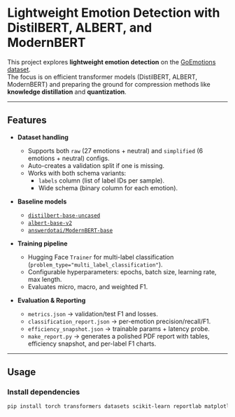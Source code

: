 # Lightweight Emotion Detection with DistilBERT, ALBERT, and ModernBERT

This project explores **lightweight emotion detection** on the [GoEmotions dataset](https://github.com/google-research/google-research/tree/master/goemotions).  
The focus is on efficient transformer models (DistilBERT, ALBERT, ModernBERT) and preparing the ground for compression methods like **knowledge distillation** and **quantization**.

---

##  Features

- **Dataset handling**
  - Supports both `raw` (27 emotions + neutral) and `simplified` (6 emotions + neutral) configs.
  - Auto-creates a validation split if one is missing.
  - Works with both schema variants:
    - `labels` column (list of label IDs per sample).
    - Wide schema (binary column for each emotion).

- **Baseline models**
  - [`distilbert-base-uncased`](https://huggingface.co/distilbert-base-uncased)  
  - [`albert-base-v2`](https://huggingface.co/albert-base-v2)  
  - [`answerdotai/ModernBERT-base`](https://huggingface.co/answerdotai/ModernBERT-base)

- **Training pipeline**
  - Hugging Face `Trainer` for multi-label classification (`problem_type="multi_label_classification"`).
  - Configurable hyperparameters: epochs, batch size, learning rate, max length.
  - Evaluates micro, macro, and weighted F1.

- **Evaluation & Reporting**
  - `metrics.json` → validation/test F1 and losses.
  - `classification_report.json` → per-emotion precision/recall/F1.
  - `efficiency_snapshot.json` → trainable params + latency probe.
  - `make_report.py` → generates a polished PDF report with tables, efficiency snapshot, and per-label F1 charts.

---

##  Usage

### Install dependencies
```bash
pip install torch transformers datasets scikit-learn reportlab matplotlib pandas
